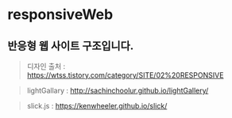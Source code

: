# responsiveWeb
## 반응형 웹 사이트 구조입니다.

> 디자인 출처 : https://wtss.tistory.com/category/SITE/02%20RESPONSIVE

> lightGallary : http://sachinchoolur.github.io/lightGallery/

> slick.js : https://kenwheeler.github.io/slick/
